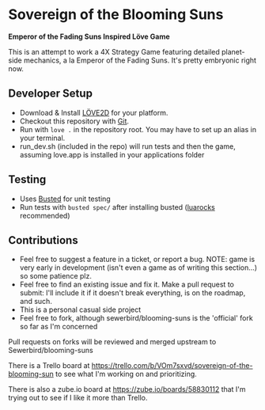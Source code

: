 # Sovereign of the Blooming Suns
**Emperor of the Fading Suns Inspired Löve Game**

This is an attempt to work a 4X Strategy Game featuring detailed planet-side mechanics, a la Emperor of the Fading Suns. It's pretty embryonic right now.

## Developer Setup

- Download & Install [LÖVE2D](https://love2d.org/) for your platform.
- Checkout this repository with [Git](https://git-scm.com/downloads).
- Run with `love .` in the repository root. You may have to set up an alias in your terminal.
- run_dev.sh (included in the repo) will run tests and then the game, assuming love.app is installed in your applications folder

## Testing

- Uses [Busted](http://olivinelabs.com/busted/) for unit testing
- Run tests with `busted spec/` after installing busted ([luarocks](https://luarocks.org/) recommended)

## Contributions

- Feel free to suggest a feature in a ticket, or report a bug. NOTE: game is very early in development (isn't even a game as of writing this section...) so some patience plz.
- Feel free to find an existing issue and fix it. Make a pull request to submit: I'll include it if it doesn't break everything, is on the roadmap, and such.
- This is a personal casual side project
- Feel free to fork, although sewerbird/blooming-suns is the 'official' fork so far as I'm concerned

Pull requests on forks will be reviewed and merged upstream to Sewerbird/blooming-suns

There is a Trello board at https://trello.com/b/VOm7sxvd/sovereign-of-the-blooming-sun to see what I'm working on and prioritizing.

There is also a zube.io board at https://zube.io/boards/58830112 that I'm trying out to see if I like it more than Trello.
